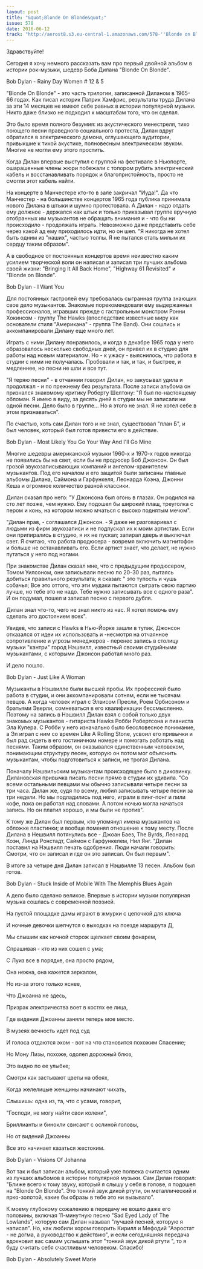 ```yaml
---
layout: post
title: "&quot;Blonde On Blonde&quot;"
issue: 578
date: 2016-06-12
track: "http://aerost8.s3.eu-central-1.amazonaws.com/578-''Blonde on Blonde''.mp3"
---
```


Здравствуйте!

Сегодня я хочу немного рассказать вам про первый двойной альбом в истории рок-музыки, шедевр Боба Дилана "Blonde On Blonde".

Bob Dylan - Rainy Day Women # 12 & 5

"Blonde On Blonde" - это часть трилогии, записанной Диланом в 1965-66 годах. Как писал историк Патрик Хамфрис, результаты труда Дилана за эти 14 месяцев не имеют себе равных в истории популярной музыки. Никто даже близко не подходил к масштабам того, что он сделал.

Это было время полного безумия: из акустического менестреля, тихо поющего песни праведного социального протеста, Дилан вдруг обратился в электрического демона, оглушающего аудитории, привыкшие к тихой акустике, полновесным электрическом звуком. Многие не могли ему этого простить.

Когда Дилан впервые выступил с группой на фестивале в Ньюпорте, ошарашенные члены жюри побежали с топором рубить электрический кабель и восстанавливать порядок и благопристойность, просто не смогли этот кабель найти.

На концерте в Манчестере кто-то в зале закричал "Иуда!". Да что Манчестер - на большинстве концертов 1965 года публика принимала нового Дилана в штыки и шумно протестовала. А Дилан - надо отдать ему должное - держался как штык и только приказывал группе вручную отобранных им музыкантов не обращать внимания и - что бы ни происходило - продолжать играть. Невозможно даже представить себе через какой ад ему приходилось идти, но он шел. "Я никогда не хотел быть одним из "наших", частью толпы. Я не пытался стать милым их сердцу таким образом".

А в свободное от постоянных концертов время неизвестно каким усилием творческой воли он написал и записал три лучших альбома своей жизни: "Bringing It All Back Home", "Highway 61 Revisited" и "Blonde on Blonde".

Bob Dylan - I Want You

Для постоянных гастролей ему требовалась сыгранная группа знающих свое дело музыкантов. Знакомые порекомендовали ему выдержанных профессионалов, игравших прежде с гастрольным монстром Ронни Хокинсом - группу The Hawks (впоследствие известные миру как основатели стиля "Американа" - группа The Band). Они сошлись и аккомпанировали Дилану еще много лет.

Играть с ними Дилану понравилось, и когда в декабре 1965 года у него образовалось несколько свободных дней, он привел их в студию для работы над новым материалом. Но - к ужасу - выяснилось, что работа в студии с ними не получалась. Пробовали и так, и так, и быстрее, и медленнее, но песни не шли и все тут.

"Я теряю песни" - в отчаянии говорил Дилан, но закусывал удила и продолжал - и по прежнему без результата. После записи альбома он признался знакомому критику Роберту Шелтону: "Я был по-настоящему обломан. Я имею в виду, за десять дней в студии мы не записали ни одной песни. Дело было в группе... Но я этого не знал. Я не хотел себе в этом признаваться".

По счастью, хоть сам Дилан того и не знал, существовал "план Б", и был человек, который был готов привести его в действие.

Bob Dylan - Most Likely You Go Your Way And I'll Go Mine

Многие шедевры американской музыки 1960-х и 1970-х годов никогда не появились бы на свет, если бы не продюсер Боб Джонсон. Он был грозой звукозаписывающих компаний и ангелом-хранителем музыкантов. Под его началом и его защитой были записаны главные альбомы Дилана, Саймона и Гарфункеля, Леонарда Коэна, Джонни Кеша и огромное количество разной классики.

Дилан сказал про него: "У Джонсона был огонь в глазах. Он родился на сто лет позже, чем нужно. Ему подошел бы широкий плащ, треуголка с пером и конь, на котором можно мчаться с высоко поднятым мечом".

"Дилан прав, - соглашался Джонсон. - Я даже не разговаривал с людьми из фирм звукозаписи и не подпускал их к моим артистам. Если они припирались в студию, я их не пускал; запирал дверь и выключал свет. Я считаю, что работа продюсера - вовремя включить магнитофон и больше не останавливать его. Если артист знает, что делает, не нужно путаться у него под ногами.

При знакомстве Дилан сказал мне, что с предыдущим продюсером, Томом Уилсоном, они записывали песню по 20-30 раз, пытаясь добиться правильного результата; я сказал: " это тупость и чушь собачья; Все это оттого, что эти мудаки пытаются сыграть свою партию лучше, но тебе это не надо. Тебе нужно записывать все с одного раза". И он подумал, пошел и записал песню с первого дубля.

Дилан знал что-то, чего не знал никто из нас. Я хотел помочь ему сделать это достоянием всех".

Увидев, что записи с Hawks в Нью-Йорке зашли в тупик, Джонсон отказался от идеи их использовать и -несмотря на отчаянное сопротивление и угрозы менеджеров - перенес запись в столицу музыки "кантри" город Нэшвилл, известный своими студийными музыкантами, с которыми Джонсон работал много раз.

И дело пошло.

Bob Dylan - Just Like A Woman

Музыканты в Нэшвилле были высшей пробы. Их профессией было работа в студии, и они аккомпанировали сотням, если не тысячам певцов. А когда человек играл с Элвисом Пресли, Роем Орбисоном и братьями Эверли, сомневаться в его квалификации бессмысленно. Поэтому на запись в Нэшвилл Дилан взял с собой только двух знакомых музыкантов - гитариста Hawks Робби Робертсона и пианиста Эла Купера. С Робби у него изначально было бессловесное понимание, а Эл играл с ним со времен Like A Rolling Stone, усвоил его привычки и был рад сидеть в его гостиничном номере и помогать работать над песнями. Таким образом, он оказывался единственным человеком, понимающим структуру песен, которую он потом мог объяснить музыкантам, чтобы подготовиться к записи, не трогая Дилана.

Поначалу Нэшвильским музыкантам происходящее было в диковинку. Дилановская привычка писать песни прямо в студии их удивила. "Со всеми остальными певцами мы обычно записывали четыре песни за три часа. Дилан же, судя по всему, любил записывать четыре песни за три недели. Но мы подладились под него, играли в пинг-понг и пили кофе, пока он работал над словами. А потом ночью могла начаться запись. Но он платил хорошо, и мы были не против".

К тому же Дилан был первым, кто упомянул имена музыкантов на обложке пластинки; и вообще поменял отношение к тому месту. После Дилана в Нешвилл потянулись все - Джоан Баез, The Byrds, Леонард Коэн, Линда Ронстадт, Саймон с Гарфункелем, Нил Янг. "Дилан поставил на Нэшвилл печать одобрения. Люди начали говорить: Смотри, что он записал и где он это записал. Он был первым".

В итоге за четыре дня Дилан записал в Нэшвилле 13 песен. Альбом был готов.

Bob Dylan - Stuck Inside of Mobile With The Memphis Blues Again

А дело было сделано великое. Впервые в истории музыки популярная музыка сошлась с современной поэзией.

На пустой площадке дамы играют в жмурки с цепочкой для ключа

И ночные девочки шепчутся о выходках на поезде маршрута Д,

Мы слышим как ночной сторож щелкает своим фонарем,

Спрашивая - кто из них сошел с ума;

С Луиз все в порядке, она просто рядом,

Она нежна, она кажется зеркалом,

Но из-за этого только яснее,

Что Джоанна не здесь,

Призрак электричества воет в костях ее лица,

Где видения Джоанны заняли теперь мое место.

В музеях вечность идет под суд

И голоса отдаются эхом - вот на что становится похожим Спасение;

Но Мону Лизы, похоже, одолел дорожный блюз,

Это видно по ее улыбке;

Смотри как застывают цветы на обоях,

Когда желелицые женщины начинают чихать,

Слышишь: одна из, та, что с усами, говорит,

"Господи, не могу найти свои колени",

Бриллианты и бинокли свисают с ослиной головы,

Но от видений Джоанны

Все это начинает казаться жестоким.

Bob Dylan - Visions Of Johanna

Вот так и был записан альбом, который уже полвека считается одним из лучших альбомов в истории популярной музыки. Сам Дилан говорил: "Ближе всего к тому звуку, который я слышу у себя в голове, я подошел на "Blonde On Blonde". Это тонкий звук дикой ртути, он металлический и ярко-золотой, какие бы образы в тебе это ни вызывало".

К моему глубокому сожалению в передачу не вошло даже его половины, включая 11-минутную песню "Sad Eyed Lady of The Lowlands", которую сам Дилан называл "лучшей песней, которую я написал". Но, как любили хором говорить Кирилл и Мефодий "Аэростат - не догма, а руководство к действию", и если сегодняшняя передача вдохновит вас самим услышать этот "тонкий звук дикой ртути ", то я буду считать себя счастливым человеком. Спасибо!

Bob Dylan - Absolutely Sweet Marie
